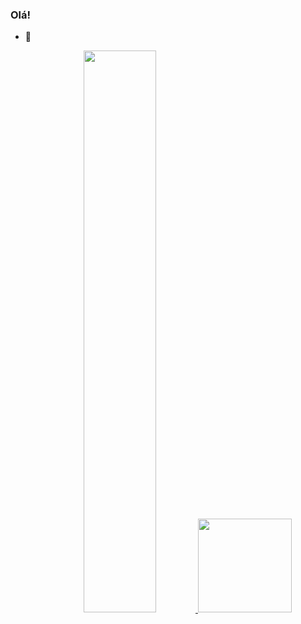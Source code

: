 ### Olá!

- 🌱 

<div align="center">
  <a href="https://github.com/michelly-alves">
  <img width="48%" src="https://github-readme-stats.vercel.app/api?username=michelly-alves&show_icons=true&theme=dark&include_all_commits=true&count_private=true"/>
  <a href="https://picasion.com/"><img width="150px" src="https://i.picasion.com/pic92/d37ee56e63e7f8fb94a03c9682687d4d.gif" height="150px" border-radius="150px"/></a><br />
</div>

  

